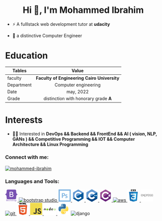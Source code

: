 <!--
**marait123/marait123** is a ✨ _special_ ✨ repository because its `README.md` (this file) appears on your GitHub profile.

Here are some ideas to get you started:

- 🔭 I’m currently working on ...
- 🌱 I’m currently learning ...
- 👯 I’m looking to collaborate on ...
- 🤔 I’m looking for help with ...
- 💬 Ask me about ...
- 📫 How to reach me: ...
- 😄 Pronouns: ...
- ⚡ Fun fact: ...
-->

<h1 align="center">Hi 👋, I'm Mohammed Ibrahim</h1>

- ⚡ A fulllstack web development tutor at **udacity**

- 🏫 a distinctive Computer Engineer

# Education
| Tables   |      Value      | 
|----------|:-------------:|
| faculty|  **Faculty of Engineering Cairo University**  | 
| Department |    Computer engineering   |
| Date | may, 2022 |
| Grade | distinction with honorary grade  **A**|

# Interests
- 👨‍💻 Interested in **DevOps && Backend && FrontEnd &&  AI ( vision, NLP, GANs ) && Competitive Programming && IOT && Computer Architecture && Linux Programming**


<p align="left">
<h3 align="left">Connect with me:</h3>
<a href="https://www.linkedin.com/in/mohammed-ibrahim-gaballah-4261a8180/" target="blank"><img align="center" src="https://icons-for-free.com/iconfiles/png/512/linkedin+linkedin+logo+networking+social+media+icon-1320196081476022403.png" alt="mohammed-ibrahim" height="50" width="40"  /></a>
</p>


<h3 align="left">Languages and Tools:</h3>
<p align="left"> <a href="https://getbootstrap.com" target="_blank"> <img src="https://raw.githubusercontent.com/devicons/devicon/master/icons/bootstrap/bootstrap-plain-wordmark.svg" alt="bootstrap" width="40" height="40"/> 
<img src="https://bootstrapstudio.io/assets/img/logo_128.png" alt="bootstrap studio" width="40" height="40"/> </a> <a href="https://sass-lang.com" target="_blank">
<a href="https://bootstrapstudio.io/" target="_blank">
<!--<img src="https://www.pngrepo.com/download/184129/adobe-illustrator.png" alt="illustrator" width="40" height="40"/> </a> <a href="https://sass-lang.com" target="_blank">-->
<img src="https://raw.githubusercontent.com/devicons/devicon/master/icons/photoshop/photoshop-line.svg" alt="photoshop" width="40" height="40"/> </a> <a href="https://www.python.org" target="_blank"> 
<img src="https://raw.githubusercontent.com/devicons/devicon/master/icons/c/c-original.svg" alt="c" width="40" height="40"/> </a> <a href="https://www.w3schools.com/cpp/" target="_blank"> <img src="https://raw.githubusercontent.com/devicons/devicon/master/icons/cplusplus/cplusplus-original.svg" alt="cplusplus" width="40" height="40"/> </a> <a href="https://www.w3schools.com/cs/" target="_blank"> <img src="https://raw.githubusercontent.com/devicons/devicon/master/icons/csharp/csharp-original.svg" alt="csharp" width="40" height="40"/> </a> <a href="https://www.w3schools.com/css/" target="_blank">
<img src="https://upload.wikimedia.org/wikipedia/commons/thumb/0/05/Go_Logo_Blue.svg/260px-Go_Logo_Blue.svg.png" alt="aws" width="60" height="40"/> </a> <a href="https://sass-lang.com" target="_blank">
 <img src="https://raw.githubusercontent.com/devicons/devicon/master/icons/css3/css3-original-wordmark.svg" alt="css3" width="40" height="40"/> </a> <a href="https://expressjs.com" target="_blank"> <img src="https://raw.githubusercontent.com/devicons/devicon/master/icons/express/express-original-wordmark.svg" alt="express" width="40" height="40"/> </a> <a href="https://git-scm.com/" target="_blank"> <img src="https://www.vectorlogo.zone/logos/git-scm/git-scm-icon.svg" alt="git" width="40" height="40"/> </a> <a href="https://www.w3.org/html/" target="_blank"> <img src="https://raw.githubusercontent.com/devicons/devicon/master/icons/html5/html5-original-wordmark.svg" alt="html5" width="40" height="40"/> </a> <a href="https://developer.mozilla.org/en-US/docs/Web/JavaScript" target="_blank"> <img src="https://raw.githubusercontent.com/devicons/devicon/master/icons/javascript/javascript-original.svg" alt="javascript" width="40" height="40"/> </a> <a href="https://nodejs.org" target="_blank"> <img src="https://raw.githubusercontent.com/devicons/devicon/master/icons/nodejs/nodejs-original-wordmark.svg" alt="nodejs" width="40" height="40"/> </a> <img src="https://raw.githubusercontent.com/devicons/devicon/master/icons/python/python-original.svg" alt="python" width="40" height="40"/> </a>
<img src="https://cdn.icon-icons.com/icons2/2415/PNG/512/django_original_logo_icon_146559.png" alt="django" width="40" height="40"/> </a> <a href="https://sass-lang.com" target="_blank">


